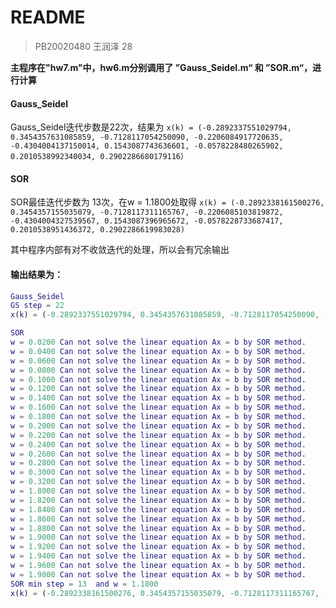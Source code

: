 # README

> PB20020480 王润泽 28

**主程序在"hw7.m"中，hw6.m分别调用了 ”Gauss_Seidel.m“ 和 ”SOR.m“，进行计算**

#### Gauss_Seidel

Gauss_Seidel迭代步数是22次，结果为
`x(k) = (-0.2892337551029794, 0.3454357631085859, -0.7128117054250090, -0.2206084917720635, -0.4304004137150014, 0.1543087743636601, -0.0578228480265902, 0.2010538992340034, 0.2902286680179116）`

#### SOR

SOR最佳迭代步数为 13次，在w = 1.1800处取得
`x(k) = (-0.2892338161500276, 0.3454357155035079, -0.7128117311165767, -0.2206085103819872, -0.4304004327539567, 0.1543087396965672, -0.0578228733687417, 0.2010538951436372, 0.2902286619983028)`

其中程序内部有对不收敛迭代的处理，所以会有冗余输出

#### 输出结果为：

```matlab
Gauss_Seidel
GS step = 22 
x(k) = (-0.2892337551029794, 0.3454357631085859, -0.7128117054250090, -0.2206084917720635, -0.4304004137150014, 0.1543087743636601, -0.0578228480265902, 0.2010538992340034, 0.2902286680179116), 

SOR
w = 0.0200 Can not solve the linear equation Ax = b by SOR method.
w = 0.0400 Can not solve the linear equation Ax = b by SOR method.
w = 0.0600 Can not solve the linear equation Ax = b by SOR method.
w = 0.0800 Can not solve the linear equation Ax = b by SOR method.
w = 0.1000 Can not solve the linear equation Ax = b by SOR method.
w = 0.1200 Can not solve the linear equation Ax = b by SOR method.
w = 0.1400 Can not solve the linear equation Ax = b by SOR method.
w = 0.1600 Can not solve the linear equation Ax = b by SOR method.
w = 0.1800 Can not solve the linear equation Ax = b by SOR method.
w = 0.2000 Can not solve the linear equation Ax = b by SOR method.
w = 0.2200 Can not solve the linear equation Ax = b by SOR method.
w = 0.2400 Can not solve the linear equation Ax = b by SOR method.
w = 0.2600 Can not solve the linear equation Ax = b by SOR method.
w = 0.2800 Can not solve the linear equation Ax = b by SOR method.
w = 0.3000 Can not solve the linear equation Ax = b by SOR method.
w = 0.3200 Can not solve the linear equation Ax = b by SOR method.
w = 1.8000 Can not solve the linear equation Ax = b by SOR method.
w = 1.8200 Can not solve the linear equation Ax = b by SOR method.
w = 1.8400 Can not solve the linear equation Ax = b by SOR method.
w = 1.8600 Can not solve the linear equation Ax = b by SOR method.
w = 1.8800 Can not solve the linear equation Ax = b by SOR method.
w = 1.9000 Can not solve the linear equation Ax = b by SOR method.
w = 1.9200 Can not solve the linear equation Ax = b by SOR method.
w = 1.9400 Can not solve the linear equation Ax = b by SOR method.
w = 1.9600 Can not solve the linear equation Ax = b by SOR method.
w = 1.9800 Can not solve the linear equation Ax = b by SOR method.
SOR min step = 13  and w = 1.1800
x(k) = (-0.2892338161500276, 0.3454357155035079, -0.7128117311165767, -0.2206085103819872, -0.4304004327539567, 0.1543087396965672, -0.0578228733687417, 0.2010538951436372, 0.2902286619983028), >> 
```

